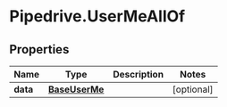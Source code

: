 # Pipedrive.UserMeAllOf

## Properties

Name | Type | Description | Notes
------------ | ------------- | ------------- | -------------
**data** | [**BaseUserMe**](BaseUserMe.md) |  | [optional] 


